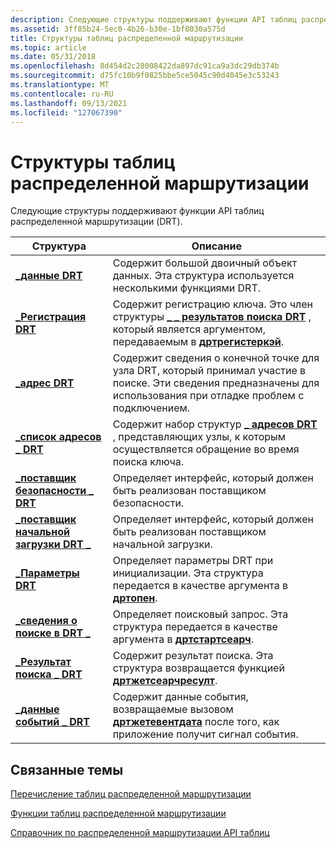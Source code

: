 ```yaml
---
description: Следующие структуры поддерживают функции API таблиц распределенной маршрутизации (DRT).
ms.assetid: 3ff85b24-5ec0-4b26-b30e-1bf8030a575d
title: Структуры таблиц распределенной маршрутизации
ms.topic: article
ms.date: 05/31/2018
ms.openlocfilehash: 8d454d2c28008422da897dc91ca9a3dc29db374b
ms.sourcegitcommit: d75fc10b9f0825bbe5ce5045c90d4045e3c53243
ms.translationtype: MT
ms.contentlocale: ru-RU
ms.lasthandoff: 09/13/2021
ms.locfileid: "127067390"
---
```

# <a name="distributed-routing-table-structures"></a>Структуры таблиц распределенной маршрутизации

Следующие структуры поддерживают функции API таблиц распределенной маршрутизации (DRT).



| Структура                                                  | Описание                                                                                                                                                                              |
|------------------------------------------------------------|------------------------------------------------------------------------------------------------------------------------------------------------------------------------------------------|
| [**\_данные DRT**](/windows/desktop/api/drt/ns-drt-drt_data)                              | Содержит большой двоичный объект данных. Эта структура используется несколькими функциями DRT.                                                                                                                   |
| [**\_Регистрация DRT**](/windows/desktop/api/drt/ns-drt-drt_registration)              | Содержит регистрацию ключа. Это член структуры [**\_ \_ результатов поиска DRT**](/windows/desktop/api/drt/ns-drt-drt_search_result) , который является аргументом, передаваемым в [**дртрегистеркэй**](/windows/desktop/api/drt/nf-drt-drtregisterkey). |
| [**\_адрес DRT**](/windows/desktop/api/drt/ns-drt-drt_address)                        | Содержит сведения о конечной точке для узла DRT, который принимал участие в поиске. Эти сведения предназначены для использования при отладке проблем с подключением.                                   |
| [**\_список адресов \_ DRT**](/windows/desktop/api/drt/ns-drt-drt_address_list)             | Содержит набор структур [**\_ адресов DRT**](/windows/desktop/api/drt/ns-drt-drt_address) , представляющих узлы, к которым осуществляется обращение во время поиска ключа.                                                             |
| [**\_поставщик безопасности \_ DRT**](/windows/desktop/api/Drt/ns-drt-drt_security_provider)   | Определяет интерфейс, который должен быть реализован поставщиком безопасности.                                                                                                                   |
| [**\_поставщик начальной загрузки DRT \_**](/windows/desktop/api/drt/ns-drt-drt_bootstrap_provider) | Определяет интерфейс, который должен быть реализован поставщиком начальной загрузки.                                                                                                                  |
| [**\_Параметры DRT**](/windows/desktop/api/drt/ns-drt-drt_settings)                      | Определяет параметры DRT при инициализации. Эта структура передается в качестве аргумента в [**дртопен**](/windows/desktop/api/drt/nf-drt-drtopen).                                                                           |
| [**\_сведения о поиске в DRT \_**](/windows/desktop/api/drt/ns-drt-drt_search_info)               | Определяет поисковый запрос. Эта структура передается в качестве аргумента в [**дртстартсеарч**](/windows/desktop/api/drt/nf-drt-drtstartsearch).                                                                             |
| [**\_Результат поиска \_ DRT**](/windows/desktop/api/drt/ns-drt-drt_search_result)           | Содержит результат поиска. Эта структура возвращается функцией [**дртжетсеарчресулт**](/windows/desktop/api/drt/nf-drt-drtgetsearchresult).                                                                                |
| [**\_данные событий \_ DRT**](/windows/desktop/api/drt/ns-drt-drt_event_data)                 | Содержит данные события, возвращаемые вызовом [**дртжетевентдата**](/windows/desktop/api/drt/nf-drt-drtgeteventdata) после того, как приложение получит сигнал события.                                                    |



 

## <a name="related-topics"></a>Связанные темы

<dl> <dt>

[Перечисление таблиц распределенной маршрутизации](distributed-routing-table-enumerations.md)
</dt> <dt>

[Функции таблиц распределенной маршрутизации](distributed-routing-table-functions.md)
</dt> <dt>

[Справочник по распределенной маршрутизации API таблиц](distributed-routing-table-api-reference.md)
</dt> </dl>

 

 



